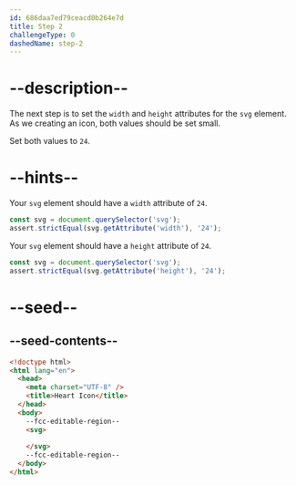 ```yaml
---
id: 686daa7ed79ceacd0b264e7d
title: Step 2
challengeType: 0
dashedName: step-2
---
```


# --description--

The next step is to set the `width` and `height` attributes for the `svg` element. As we creating an icon, both values should be set small.

Set both values to `24`.

# --hints--

Your `svg` element should have a `width` attribute of `24`.

```js
const svg = document.querySelector('svg');
assert.strictEqual(svg.getAttribute('width'), '24');
```

Your `svg` element should have a `height` attribute of `24`.

```js
const svg = document.querySelector('svg');
assert.strictEqual(svg.getAttribute('height'), '24');
```

# --seed--

## --seed-contents--

```html
<!doctype html>
<html lang="en">
  <head>
    <meta charset="UTF-8" />
    <title>Heart Icon</title>
  </head>
  <body>
    --fcc-editable-region--
    <svg>
      
    </svg>
    --fcc-editable-region--
  </body>
</html>
```
